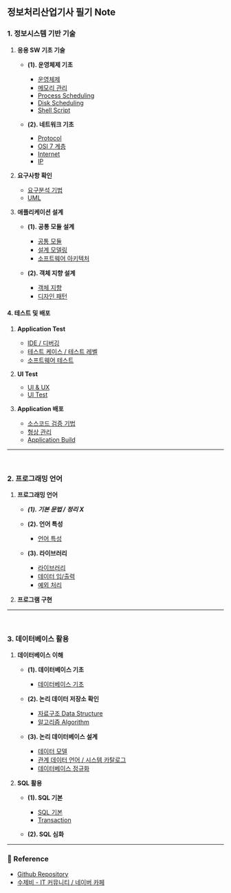 ## 정보처리산업기사 필기 Note

### 1. 정보시스템 기반 기술

1. **응용 SW 기초 기술**
    - **(1). 운영체제 기초**
        - [운영체제](/Part1_CS/Title1_CS_Basic/Sub1_OS/1_운영체제.md)
        - [메모리 관리](/Part1_CS/Title1_CS_Basic/Sub1_OS/2_메모리_관리.md)
        - [Process Scheduling](/Part1_CS/Title1_CS_Basic/Sub1_OS/3_Process_Scheduling.md)
        - [Disk Scheduling](/Part1_CS/Title1_CS_Basic/Sub1_OS/4_Disk_Scheduling.md)
        - [Shell Script](/Part1_CS/Title1_CS_Basic/Sub1_OS/5_Shell%20Script.md)

    - **(2). 네트워크 기초**
        - [Protocol](/Part1_CS/Title1_CS_Basic/Sub2_Network/Protocol.md)
        - [OSI 7 계층](/Part1_CS/Title1_CS_Basic/Sub2_Network/OSI_7_Layer.md)
        - [Internet](/Part1_CS/Title1_CS_Basic/Sub2_Network/Internet.md)
        - [IP](/Part1_CS/Title1_CS_Basic/Sub2_Network/IP.md)


2. **요구사항 확인**
    - [요구분석 기법](/Part1_CS/Title2_Requirements_Check/Requirements_Analysis.md)
    - [UML](/Part1_CS/Title2_Requirements_Check/UML.md)

3. **애플리케이션 설계**
    - **(1). 공통 모듈 설계**
        - [공통 모듈](/Part1_CS/Title3_Application_Build/Sub1_Module/Modules.md)
        - [설계 모델링](/Part1_CS/Title3_Application_Build/Sub1_Module/Design_Modeling.md)
        - [소프트웨어 아키텍처](/Part1_CS/Title3_Application_Build/Sub1_Module/SW_Architecture.md)

    - **(2). 객체 지향 설계**
        - [객체 지향](/Part1_CS/Title3_Application_Build/Sub2_Object/Object_Oriented.md)
        - [디자인 패턴](/Part1_CS/Title3_Application_Build/Sub2_Object/Design_Pattern.md)

#### 4. 테스트 및 배포
1. **Application Test**
    - [IDE / 디버깅](/Part1_CS/Title4_Test_Deployment/Sub1_Application_Test/IDE_and_Debugging.md)
    - [테스트 케이스 / 테스트 레벨](/Part1_CS/Title4_Test_Deployment/Sub1_Application_Test/Test_Level.md)
    - [소프트웨어 테스트]()

2. **UI Test**
    - [UI & UX](/Part1_CS/Title4_Test_Deployment/Sub2_UI_Test/UI_UX.md)
    - [UI Test](/Part1_CS/Title4_Test_Deployment/Sub2_UI_Test/UI_Test.md)

3. **Application 배포**
    - [소스코드 검증 기법](/Part1_CS/Title4_Test_Deployment/Sub3_App_Deploy/Source_Code_Compile.md)
    - [형상 관리](/Part1_CS/Title4_Test_Deployment/Sub3_App_Deploy/Configuration_Management.md)
    - [Application Build](/Part1_CS/Title4_Test_Deployment/Sub3_App_Deploy/App_build.md)

<hr/><br/>

### 2. 프로그래밍 언어

1. **프로그래밍 언어**
    - ***(1). 기본 문법 / 정리 X***
    - **(2). 언어 특성**
        - [언어 특성](/Part2_Programming/Title1_Programming_Basic/Sub2_Languages/언어특성.md)

    - **(3). 라이브러리**
        - [라이브러리](/Part2_Programming/Title1_Programming_Basic/Sub3_Library/라이브러리.md)
        - [데이터 입/출력](/Part2_Programming/Title1_Programming_Basic/Sub3_Library/데이터_입출력.md)
        - [예외 처리](/Part2_Programming/Title1_Programming_Basic/Sub3_Library/Exception_Handling.md)

2. **프로그램 구현**

---
<br/>

### 3. 데이터베이스 활용

1. **데이터베이스 이해**
    - **(1). 데이터베이스 기초**
        - [데이터베이스 기초](/Part3_Database/Title1_Database_Basic/Database_basic.md)

    - **(2). 논리 데이터 저장소 확인**
        - [자료구조 Data Structure](/Part3_Database/Title1_Database_Basic/Data_Structure.md)
        - [알고리즘 Algorithm](/Part3_Database/Title1_Database_Basic/Algorithm.md)
    
    - **(3). 논리 데이터베이스 설계**
        - [데이터 모델](/Part3_Database/Title1_Database_Basic/Data_Model.md)
        - [관계 데이터 언어 / 시스템 카탈로그](/Part3_Database/Title1_Database_Basic/Relation_Data_Language.md)
        - [데이터베이스 정규화](/Part3_Database/Title1_Database_Basic/Database_Normalization.md)

2. **SQL 활용**
	 - **(1). SQL 기본**
		 - [SQL 기본](/Part3_Database/Title2_SQL/Sub1_SQL_Basic/SQL_Basic.md)
		 - [Transaction](/Part3_Database/Title2_SQL/Sub1_SQL_Basic/Transaction.md)
		 
	 - **(2). SQL 심화**

---

### 📔 Reference
- [Github Repository](https://github.com/Rayched/IEIP_Note)
- [수제비 - IT 커뮤니티 / 네이버 카페](https://cafe.naver.com/soojebi)
